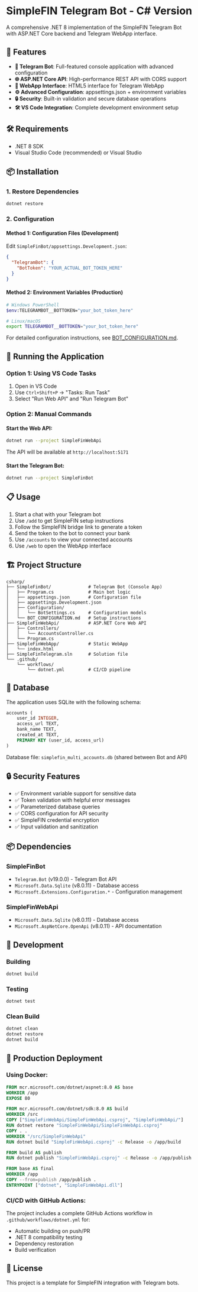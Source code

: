 # SimpleFIN Telegram Bot - C# Version

A comprehensive .NET 8 implementation of the SimpleFIN Telegram Bot with ASP.NET Core backend and Telegram WebApp interface.

## 🚀 Features

- **🤖 Telegram Bot**: Full-featured console application with advanced configuration
- **🌐 ASP.NET Core API**: High-performance REST API with CORS support
- **📱 WebApp Interface**: HTML5 interface for Telegram WebApp
- **⚙️ Advanced Configuration**: appsettings.json + environment variables
- **🔒 Security**: Built-in validation and secure database operations
- **🛠️ VS Code Integration**: Complete development environment setup

## 🛠️ Requirements

- .NET 8 SDK
- Visual Studio Code (recommended) or Visual Studio

## 📦 Installation

### 1. Restore Dependencies
```bash
dotnet restore
```

### 2. Configuration

#### Method 1: Configuration Files (Development)
Edit `SimpleFinBot/appsettings.Development.json`:
```json
{
  "TelegramBot": {
    "BotToken": "YOUR_ACTUAL_BOT_TOKEN_HERE"
  }
}
```

#### Method 2: Environment Variables (Production)
```bash
# Windows PowerShell
$env:TELEGRAMBOT__BOTTOKEN="your_bot_token_here"

# Linux/macOS
export TELEGRAMBOT__BOTTOKEN="your_bot_token_here"
```

For detailed configuration instructions, see [BOT_CONFIGURATION.md](SimpleFinBot/BOT_CONFIGURATION.md).

## 🚀 Running the Application

### Option 1: Using VS Code Tasks
1. Open in VS Code
2. Use `Ctrl+Shift+P` → "Tasks: Run Task"
3. Select "Run Web API" and "Run Telegram Bot"

### Option 2: Manual Commands

#### Start the Web API:
```bash
dotnet run --project SimpleFinWebApi
```
The API will be available at `http://localhost:5171`

#### Start the Telegram Bot:
```bash
dotnet run --project SimpleFinBot
```

## 📋 Usage

1. Start a chat with your Telegram bot
2. Use `/add` to get SimpleFIN setup instructions
3. Follow the SimpleFIN bridge link to generate a token
4. Send the token to the bot to connect your bank
5. Use `/accounts` to view your connected accounts
6. Use `/web` to open the WebApp interface

## 🏗️ Project Structure

```
csharp/
├── SimpleFinBot/              # Telegram Bot (Console App)
│   ├── Program.cs             # Main bot logic
│   ├── appsettings.json       # Configuration file
│   ├── appsettings.Development.json
│   ├── Configuration/
│   │   └── BotSettings.cs     # Configuration models
│   └── BOT_CONFIGURATION.md   # Setup instructions
├── SimpleFinWebApi/           # ASP.NET Core Web API
│   ├── Controllers/
│   │   └── AccountsController.cs
│   └── Program.cs
├── SimpleFinWebApp/           # Static WebApp
│   └── index.html
├── SimpleFinTelegram.sln      # Solution file
└── .github/
    └── workflows/
        └── dotnet.yml         # CI/CD pipeline
```

## 💾 Database

The application uses SQLite with the following schema:

```sql
accounts (
    user_id INTEGER,
    access_url TEXT,
    bank_name TEXT,
    created_at TEXT,
    PRIMARY KEY (user_id, access_url)
)
```

Database file: `simplefin_multi_accounts.db` (shared between Bot and API)

## 🔒 Security Features

- ✅ Environment variable support for sensitive data
- ✅ Token validation with helpful error messages  
- ✅ Parameterized database queries
- ✅ CORS configuration for API security
- ✅ SimpleFIN credential encryption
- ✅ Input validation and sanitization

## 📦 Dependencies

### SimpleFinBot
- `Telegram.Bot` (v19.0.0) - Telegram Bot API
- `Microsoft.Data.Sqlite` (v8.0.11) - Database access
- `Microsoft.Extensions.Configuration.*` - Configuration management

### SimpleFinWebApi
- `Microsoft.Data.Sqlite` (v8.0.11) - Database access
- `Microsoft.AspNetCore.OpenApi` (v8.0.11) - API documentation

## 🧪 Development

### Building
```bash
dotnet build
```

### Testing
```bash
dotnet test
```

### Clean Build
```bash
dotnet clean
dotnet restore
dotnet build
```

## 🚀 Production Deployment

### Using Docker:
```dockerfile
FROM mcr.microsoft.com/dotnet/aspnet:8.0 AS base
WORKDIR /app
EXPOSE 80

FROM mcr.microsoft.com/dotnet/sdk:8.0 AS build
WORKDIR /src
COPY ["SimpleFinWebApi/SimpleFinWebApi.csproj", "SimpleFinWebApi/"]
RUN dotnet restore "SimpleFinWebApi/SimpleFinWebApi.csproj"
COPY . .
WORKDIR "/src/SimpleFinWebApi"
RUN dotnet build "SimpleFinWebApi.csproj" -c Release -o /app/build

FROM build AS publish
RUN dotnet publish "SimpleFinWebApi.csproj" -c Release -o /app/publish

FROM base AS final
WORKDIR /app
COPY --from=publish /app/publish .
ENTRYPOINT ["dotnet", "SimpleFinWebApi.dll"]
```

### CI/CD with GitHub Actions:
The project includes a complete GitHub Actions workflow in `.github/workflows/dotnet.yml` for:
- Automatic building on push/PR
- .NET 8 compatibility testing
- Dependency restoration
- Build verification

## 📄 License

This project is a template for SimpleFIN integration with Telegram bots.
